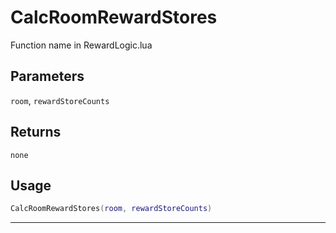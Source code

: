 # CalcRoomRewardStores
Function name in RewardLogic.lua
## Parameters
`room`, `rewardStoreCounts`
## Returns
`none`
## Usage
```lua
CalcRoomRewardStores(room, rewardStoreCounts)
```
---
